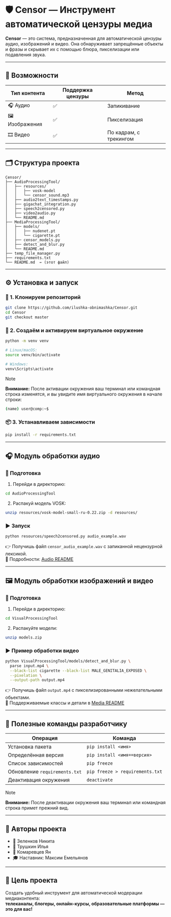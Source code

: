 # 🛡️ Censor — Инструмент автоматической цензуры медиа

**Censor** — это система, предназначенная для автоматической цензуры аудио, изображений и видео. Она обнаруживает запрещённые объекты и фразы и скрывает их с помощью блюра, пикселизации или подавления звука.

---

## 🧰 Возможности

| Тип контента | Поддержка цензуры | Метод                  |
|--------------|-------------------|------------------------|
| 🎧 Аудио      | ✅ | Запикивание            |
| 🖼️ Изображения | ✅ | Пикселизация           |
| 🎞️ Видео      | ✅ | По кадрам, с трекингом |

---

## 🗂️ Структура проекта

```dir
Censor/
├── AudioProcessingTool/
│   ├── resources/
│   │   ├── vosk-model
│   │   └── censor_sound.mp3
│   ├── audio2text_timestamps.py
│   ├── gigachat_integration.py
│   ├── speech2censored.py
│   ├── video2audio.py
│   └── README.md
├── MediaProcessingTool/
│   ├── models/
│   │   ├── nudenet.pt
│   │   └── cigarette.pt
│   ├── censor_models.py
│   ├── detect_and_blur.py
│   └── README.md
├── temp_file_manager.py
├── requirements.txt
└── README.md  ← (этот файл)

```

---

## ⚙️ Установка и запуск

### 🔽 1. Клонируем репозиторий
```bash
git clone https://github.com/ilushka-obnimashka/Censor.git
cd Censor
git checkout master
```

### 🐍 2. Создаём и активируем виртуальное окружение
```bash
python -m venv venv

# Linux/macOS:
source venv/bin/activate

# Windows:
venv\Scripts\activate
```

> [!Note]
> **Внимание:** 
> После активации окружения ваш терминал или командная строка изменятся, и вы увидите имя виртуального окружения в начале строки:
> ```bash
> (name) user@comp:~$
> ```

### 📦 3. Устанавливаем зависимости
```bash
pip install -r requirements.txt
```

---

## 🎧 Модуль обработки аудио
### 🔧 Подготовка
1. Перейди в директорию:
```bash
cd AudioProcessingTool
```
2. Распакуй модель VOSK:
```bash
unzip resources/vosk-model-small-ru-0.22.zip -d resources/
```

### ▶️ Запуск
```bash
python resources/speech2censored.py audio_example.wav
```
👉 Получишь файл `censor_audio_example.wav` с запиканной нецензурной лексикой.  
📄 Подробности: [Audio README](AudioProcessingTool/README.md)

---

## 🖼️ Модуль обработки изображений и видео
### 🔧 Подготовка
1. Перейди в директорию:
```bash
cd VisualProcessingTool
```
2. Распакуйте модели:
```bash
unzip models.zip
```

### ▶️ Пример обработки видео
```bash
python VisualProcessingTool/models/detect_and_blur.py \
  parse input.mp4 \
  --black-list cigarette --black-list MALE_GENITALIA_EXPOSED \
  --pixelation \
  --output-path output.mp4
```
👉 Получишь файл `output.mp4` с пикселизированными нежелательными обьектами.  
📄 Поддерживаемые классы и детали в [Media README](VisualProcessingTool/README.md)

---

## 🧪 Полезные команды разработчику

| Операция | Команда |
|----------|---------|
| Установка пакета | `pip install <имя>` |
| Определённая версия | `pip install <имя==версия>` |
| Список зависимостей | `pip freeze` |
| Обновление `requirements.txt` | `pip freeze > requirements.txt` |
| Деактивация окружения | `deactivate` |

> [!Note]
> **Внимание:** 
> После деактивации окружения ваш терминал или командная строка примет прежний вид.


---

## 👥 Авторы проекта

- 🔧 Зеленков Никита
- 🧠 Трушкин Илья
- 🧮 Комаревцев Ян
- 🎓 Наставник: Максим Емельянов

---

## 📌 Цель проекта

Создать удобный инструмент для автоматической модерации медиаконтента:  
**телеканалы, блогеры, онлайн-курсы, образовательные платформы — это для вас!**
